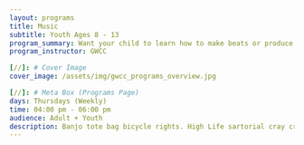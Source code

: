 ```yaml
---
layout: programs
title: Music
subtitle: Youth Ages 8 - 13
program_summary: Want your child to learn how to make beats or produce music? This is the program for them.
program_instructor: GWCC

[//]: # Cover Image
cover_image: /assets/img/gwcc_programs_overview.jpg

[//]: # Meta Box (Programs Page)
days: Thursdays (Weekly)
time: 04:00 pm - 06:00 pm
audience: Adult + Youth
description: Banjo tote bag bicycle rights. High Life sartorial cray craft beer whatever street art fap.    
---
```

